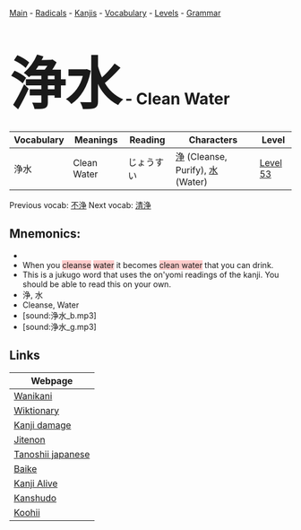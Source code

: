 <style> bigfont {font-size: 100px}</style>
[Main](../README.md) -
[Radicals](../radicals.md) -
[Kanjis](../kanjis.md) -
[Vocabulary](../vocabulary.md) -
[Levels](../levels.md) -
[Grammar](../grammar.md)
# <bigfont> 浄水</bigfont> - Clean Water 

| Vocabulary | Meanings | Reading | Characters | Level |
| --- | --- | --- | --- | --- |
| 浄水 | Clean Water | じょうすい |  [浄](../kanjis/浄.md) (Cleanse, Purify), [水](../kanjis/水.md) (Water) | [Level 53](../levels/wk_level53.md) |

Previous vocab: [不浄](不浄.md) Next vocab: [清浄](清浄.md) 

## Mnemonics:

* 
* When you <span style="background-color:#ffcccb"> cleanse</span> <span style="background-color:#ffcccb"> water</span> it becomes <span style="background-color:#ffcccb"> clean water</span> that you can drink.
* This is a jukugo word that uses the on'yomi readings of the kanji. You should be able to read this on your own.
* 浄, 水
* Cleanse, Water
* [sound:浄水_b.mp3]
* [sound:浄水_g.mp3]


## Links 

| Webpage |
| --- |
| [Wanikani          ](https://www.wanikani.com/kanji/浄水) |
| [Wiktionary        ](https://en.wiktionary.org/wiki/浄水) |
| [Kanji damage      ](http://www.kanjidamage.com/kanji/search?utf8=✓&q=浄水) |
| [Jitenon           ](https://jitenon.com/kanji/浄水) |
| [Tanoshii japanese ](https://www.tanoshiijapanese.com/dictionary/kanji.cfm?k=浄水) |
| [Baike             ](https://baike.baidu.com/item/浄水) |
| [Kanji Alive       ](https://app.kanjialive.com/浄水) |
| [Kanshudo          ](https://www.kanshudo.com/searchmn?q=浄水) |
| [Koohii            ](https://kanji.koohii.com/study/kanji/浄水) |
